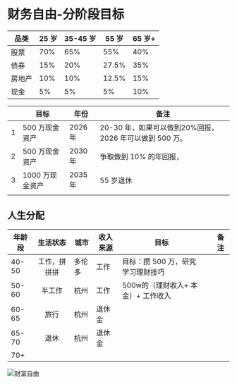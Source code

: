 # 财务自由-分阶段目标



| 品类   | 25 岁 | 35-45 岁 | 55 岁 | 65 岁+ |
| ------ | ----- | -------- | ----- | ------ |
| 股票   | 70%   | 65%      | 55%   | 40%    |
| 债券   | 15%   | 20%      | 27.5% | 35%    |
| 房地产 | 10%   | 10%      | 12.5% | 15%    |
| 现金   | 5%    | 5%       | 5%    | 10%    |



|      | 目标            | 年份    | 备注                                                    |
| ---- | --------------- | ------- | ------------------------------------------------------- |
| 1    | 500 万现金资产  | 2026 年 | 20-30 年，如果可以做到20%回报，2026 年可以做到 500 万。 |
| 2    | 500 万现金资产  | 2030 年 | 争取做到 10% 的年回报，                                 |
| 3    | 1000 万现金资产 | 2035 年 | 55 岁退休                                               |
|      |                 |         |                                                         |



## 人生分配



| 年龄段 |   生活状态   | 城市   | 收入来源 | 目标                               |      | 备注 |
| ------ | :----------: | ------ | -------- | ---------------------------------- | ---- | ---- |
| 40-50  | 工作，拼拼拼 | 多伦多 | 工作     | 目标：攒 500 万，研究学习理财技巧  |      |      |
| 50-60  |    半工作    | 杭州   | 工作     | 500w的（理财收入+ 本金）+ 工作收入 |      |      |
| 60-65  |     旅行     | 杭州   | 退休金   |                                    |      |      |
| 65-70  |     退休     | 杭州   | 退休金   |                                    |      |      |
| 70+    |              |        |          |                                    |      |      |



![财富自由](../../imgs/财富自由.png)